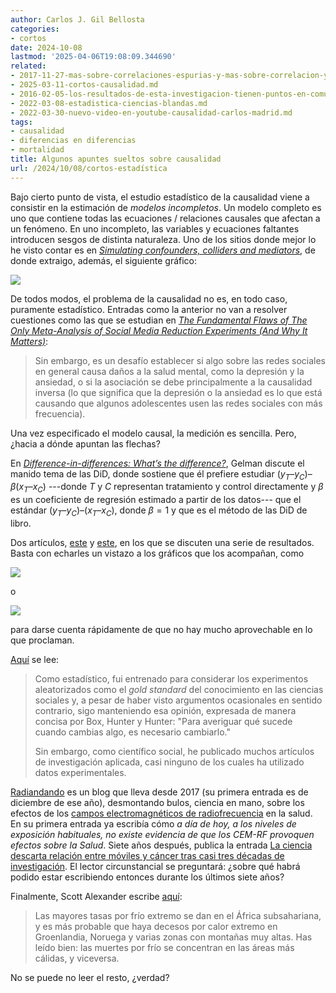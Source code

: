```yaml
---
author: Carlos J. Gil Bellosta
categories:
- cortos
date: 2024-10-08
lastmod: '2025-04-06T19:08:09.344690'
related:
- 2017-11-27-mas-sobre-correlaciones-espurias-y-mas-sobre-correlacion-y-causalidad.md
- 2025-03-11-cortos-causalidad.md
- 2016-02-05-los-resultados-de-esta-investigacion-tienen-puntos-en-comun-con-la-metodologia-cientifica-aunque-en-ningun-momento-tendran-la-misma-validez-ni-tampoco-es-su-intencion-que-la-tenga.md
- 2022-03-08-estadistica-ciencias-blandas.md
- 2022-03-30-nuevo-video-en-youtube-causalidad-carlos-madrid.md
tags:
- causalidad
- diferencias en diferencias
- mortalidad
title: Algunos apuntes sueltos sobre causalidad
url: /2024/10/08/cortos-estadística
---
```


Bajo cierto punto de vista, el estudio estadístico de la causalidad viene a consistir en la estimación de _modelos incompletos_. Un modelo completo es uno que contiene todas las ecuaciones / relaciones causales que afectan a un fenómeno. En uno incompleto, las variables y ecuaciones faltantes introducen sesgos de distinta naturaleza. Uno de los sitios donde mejor lo he visto contar es en [_Simulating confounders, colliders and mediators_](http://freerangestats.info/blog/2023/06/04/causality-sims.html), de donde extraigo, además, el siguiente gráfico:

![](/wp-uploads/2024/causalidad-free-range-statistics.png#center)


De todos modos, el problema de la causalidad no es, en todo caso, puramente estadístico. Entradas como la anterior no van a resolver cuestiones como las que se estudian en [_The Fundamental Flaws of The Only Meta-Analysis of Social Media Reduction Experiments (And Why It Matters)_](https://www.afterbabel.com/p/the-case-for-causality-part-1):

> Sin embargo, es un desafío establecer si algo sobre las redes sociales en general causa daños a la salud mental, como la depresión y la ansiedad, o si la asociación se debe principalmente a la causalidad inversa (lo que significa que la depresión o la ansiedad es lo que está causando que algunos adolescentes usen las redes sociales con más frecuencia).

Una vez especificado el modelo causal, la medición es sencilla. Pero, ¿hacia a dónde apuntan las flechas?

En [_Difference-in-differences: What’s the difference?_](https://statmodeling.stat.columbia.edu/2023/10/11/difference-in-differences-whats-the-difference/), Gelman discute el manido tema de las DiD, donde sostiene que él prefiere estudiar $(y_T – y_C) – \beta(x_T – x_C)$ ---donde $T$ y $C$ representan tratamiento y control directamente y $\beta$ es un coeficiente de regresión estimado a partir de los datos--- que el estándar
$(y_T – y_C) – (x_T – x_C)$, donde $\beta = 1$ y que es el método de las DiD de libro.

Dos artículos,
[este](https://nadaesgratis.es/david-cuberes/el-impacto-de-los-caballos-en-las-naciones-nativo-americanas) y
[este](https://statmodeling.stat.columbia.edu/2024/03/28/banning-the-use-of-common-sense-in-data-analysis-increases-cases-of-research-failure-evidence-from-sweden/), en los que se discuten una serie de resultados. Basta con echarles un vistazo a los gráficos que los acompañan, como

![](/wp-uploads/2024/causalidad_202410-01.png#center)

o

![](/wp-uploads/2024/causalidad_202410-02.jpg#center)

para darse cuenta rápidamente de que no hay mucho aprovechable en lo que proclaman.

[Aquí](https://statmodeling.stat.columbia.edu/2023/11/07/experimental-reasoning-in-social-science/) se lee:

> Como estadístico, fui entrenado para considerar los experimentos aleatorizados como el _gold standard_ del conocimiento en las ciencias sociales y, a pesar de haber visto argumentos ocasionales en sentido contrario, sigo manteniendo esa opinión, expresada de manera concisa por Box, Hunter y Hunter: "Para averiguar qué sucede cuando cambias algo, es necesario cambiarlo."
>
> Sin embargo, como científico social, he publicado muchos artículos de investigación aplicada, casi ninguno de los cuales ha utilizado datos experimentales.

[Radiandando](https://radiandando.es/)
es un blog que lleva desde 2017 (su primera entrada es de diciembre de ese año), desmontando bulos, ciencia en mano, sobre los efectos de los
[campos electromagnéticos de radiofrecuencia](https://radiandando.es/2017/12/21/cem-rf-de-que-estamos-hablando-mosquitos-piedras-o-bloques-de-granito/)
en la salud. En su primera entrada ya escribía cómo _a día de hoy, a los niveles de exposición habituales, no existe evidencia de que los CEM-RF provoquen efectos sobre la Salud_. Siete años después, publica la entrada
[La ciencia descarta relación entre móviles y cáncer tras casi tres décadas de investigación](https://radiandando.es/2024/09/03/la-ciencia-descarta-relacion-entre-moviles-y-cancer-tras-casi-tres-decadas-de-investigacion/).
El lector circunstancial se preguntará: ¿sobre qué habrá podido estar escribiendo entonces durante los últimos siete años?

Finalmente, Scott Alexander escribe [aquí](https://www.astralcodexten.com/p/chilling-effects):

> Las mayores tasas por frío extremo se dan en el África subsahariana, y es más probable que haya decesos por calor extremo en Groenlandia, Noruega y varias zonas con montañas muy altas. Has leído bien: las muertes por frío se concentran en las áreas más cálidas, y viceversa.

No se puede no leer el resto, ¿verdad?